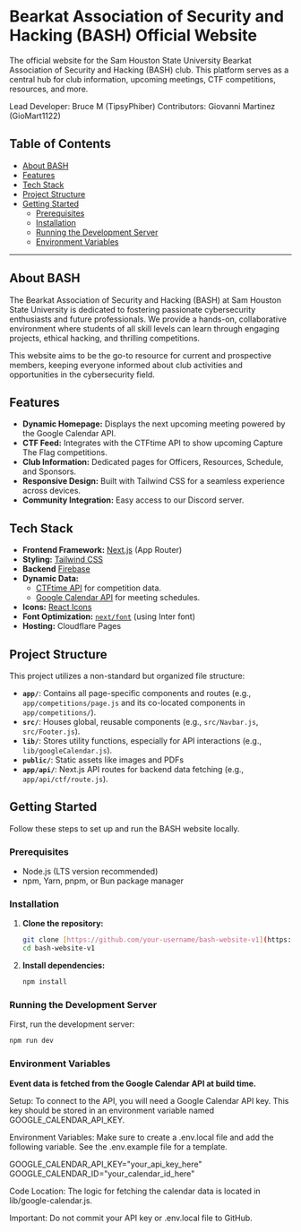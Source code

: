 # Bearkat Association of Security and Hacking (BASH) Official Website

The official website for the Sam Houston State University Bearkat Association of Security and Hacking (BASH) club. This platform serves as a central hub for club information, upcoming meetings, CTF competitions, resources, and more.

Lead Developer: Bruce M (TipsyPhiber)
Contributors: Giovanni Martinez (GioMart1122)

## Table of Contents

- [About BASH](#about-bash)
- [Features](#features)
- [Tech Stack](#tech-stack)
- [Project Structure](#project-structure)
- [Getting Started](#getting-started)
  - [Prerequisites](#prerequisites)
  - [Installation](#installation)
  - [Running the Development Server](#running-the-development-server)
  - [Environment Variables](#environment-variables)

---

## About BASH

The Bearkat Association of Security and Hacking (BASH) at Sam Houston State University is dedicated to fostering passionate cybersecurity enthusiasts and future professionals. We provide a hands-on, collaborative environment where students of all skill levels can learn through engaging projects, ethical hacking, and thrilling competitions.

This website aims to be the go-to resource for current and prospective members, keeping everyone informed about club activities and opportunities in the cybersecurity field.

## Features

- **Dynamic Homepage:** Displays the next upcoming meeting powered by the Google Calendar API.
- **CTF Feed:** Integrates with the CTFtime API to show upcoming Capture The Flag competitions.
- **Club Information:** Dedicated pages for Officers, Resources, Schedule, and Sponsors.
- **Responsive Design:** Built with Tailwind CSS for a seamless experience across devices.
- **Community Integration:** Easy access to our Discord server.

## Tech Stack

- **Frontend Framework:** [Next.js](https://nextjs.org) (App Router)
- **Styling:** [Tailwind CSS](https://tailwindcss.com/)
- **Backend** [Firebase](https://firebase.google.com/)
- **Dynamic Data:**
  - [CTFtime API](https://ctftime.org/api/) for competition data.
  - [Google Calendar API](https://developers.google.com/calendar/api) for meeting schedules.
- **Icons:** [React Icons](https://react-icons.github.io/react-icons/)
- **Font Optimization:** [`next/font`](https://nextjs.org/docs/app/building-your-application/optimizing/fonts) (using Inter font)
- **Hosting:** Cloudflare Pages

## Project Structure

This project utilizes a non-standard but organized file structure:

- **`app/`**: Contains all page-specific components and routes (e.g., `app/competitions/page.js` and its co-located components in `app/competitions/`).
- **`src/`**: Houses global, reusable components (e.g., `src/Navbar.js`, `src/Footer.js`).
- **`lib/`**: Stores utility functions, especially for API interactions (e.g., `lib/googleCalendar.js`).
- **`public/`**: Static assets like images and PDFs
- **`app/api/`**: Next.js API routes for backend data fetching (e.g., `app/api/ctf/route.js`).

## Getting Started

Follow these steps to set up and run the BASH website locally.

### Prerequisites

- Node.js (LTS version recommended)
- npm, Yarn, pnpm, or Bun package manager

### Installation

1.  **Clone the repository:**

    ```bash
    git clone [https://github.com/your-username/bash-website-v1](https://github.com/your-username/bash-website-v1)
    cd bash-website-v1
    ```

2.  **Install dependencies:**
    ```bash
    npm install
    ```

### Running the Development Server

First, run the development server:

```bash
npm run dev
```

### Environment Variables

**Event data is fetched from the Google Calendar API at build time.**

Setup: To connect to the API, you will need a Google Calendar API key. This key should be stored in an environment variable named GOOGLE_CALENDAR_API_KEY.

Environment Variables: Make sure to create a .env.local file and add the following variable. See the .env.example file for a template.

GOOGLE_CALENDAR_API_KEY="your_api_key_here"
GOOGLE_CALENDAR_ID="your_calendar_id_here"

Code Location: The logic for fetching the calendar data is located in lib/google-calendar.js.

Important: Do not commit your API key or .env.local file to GitHub.
